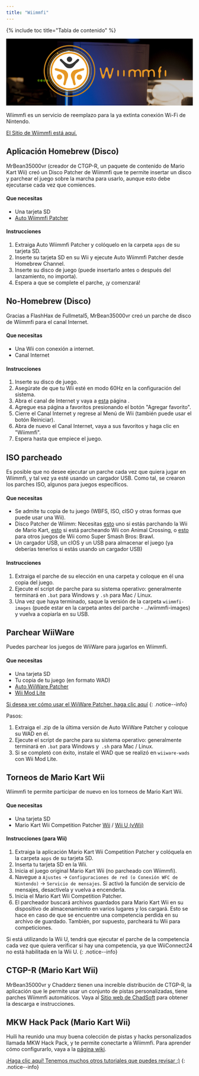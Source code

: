```yaml
---
title: "Wiimmfi"
---
```


{% include toc title="Tabla de contenido" %}

![Logotipo de Wiimmfi](/images/WiiWiimmfiLogo.jpg)

Wiimmfi es un servicio de reemplazo para la ya extinta conexión Wi-Fi de Nintendo.

[El Sitio de Wiimmfi está aquí.](https://wiimmfi.de/)

## Aplicación Homebrew (Disco)
MrBean35000vr (creador de CTGP-R, un paquete de contenido de Mario Kart Wii) creó un Disco Patcher de Wiimmfi que te permite insertar un disco y parchear el juego sobre la marcha para usarlo, aunque esto debe ejecutarse cada vez que comiences.

#### Que necesitas
* Una tarjeta SD
* [Auto Wiimmfi Patcher](/asset/files/autowiimmfipatcher-0.6.zip)

#### Instrucciones

1. Extraiga Auto Wiimmfi Patcher y colóquelo en la carpeta `apps` de su tarjeta SD.
1. Inserte su tarjeta SD en su Wii y ejecute Auto Wiimmfi Patcher desde Homebrew Channel.
1. Inserte su disco de juego (puede insertarlo antes o después del lanzamiento, no importa).
1. Espera a que se complete el parche, ¡y comenzará!

## No-Homebrew (Disco)
Gracias a FlashHax de Fullmetal5, MrBean35000vr creó un parche de disco de Wiimmfi para el canal Internet.

#### Que necesitas
* Una Wii con conexión a internet.
* Canal Internet

#### Instrucciones

1. Inserte su disco de juego.
1. Asegúrate de que tu Wii esté en modo 60Hz en la configuración del sistema.
1. Abra el canal de Internet y vaya a [esta](http://chadsoft.co.uk/wiimmfi/) página .
1. Agregue esa página a favoritos presionando el botón "Agregar favorito".
1. Cierre el Canal Internet y regrese al Menú de Wii (también puede usar el botón Reiniciar).
1. Abra de nuevo el Canal Internet, vaya a sus favoritos y haga clic en "Wiimmfi".
1. Espera hasta que empiece el juego.

## ISO parcheado
Es posible que no desee ejecutar un parche cada vez que quiera jugar en Wiimmfi, y tal vez ya esté usando un cargador USB. Como tal, se crearon los parches ISO, algunos para juegos específicos.

#### Que necesitas
* Se admite tu copia de tu juego (WBFS, ISO, cISO y otras formas que puede usar una Wii).
* Disco Patcher de Wiimm: Necesitas [esto](http://download.wiimm.de/wiimmfi/patcher/mkw-wiimmfi-patcher-v6.zip) uno si estás parchando la Wii de Mario Kart, [esto](https://github.com/RiiConnect24/ACW-Patcher/releases) si está parcheando Wii con Animal Crossing, o [esto](http://download.wiimm.de/wiimmfi/patcher/wiimmfi-patcher-v4.7z ) para otros juegos de Wii como Super Smash Bros: Brawl.
* Un cargador USB, un cIOS y un USB para almacenar el juego (ya deberías tenerlos si estás usando un cargador USB)

#### Instrucciones
1. Extraiga el parche de su elección en una carpeta y coloque en él una copia del juego.
1. Ejecute el script de parche para su sistema operativo: generalmente terminará en `.bat` para Windows y `.sh` para Mac / Linux.
1. Una vez que haya terminado, saque la versión de la carpeta `wiimmfi-images` (puede estar en la carpeta antes del parche - ../wiimmfi-images) y vuelva a copiarla en su USB.

## Parchear WiiWare
Puedes parchear los juegos de WiiWare para jugarlos en Wiimmfi.

#### Que necesitas

- Una tarjeta SD
- Tu copia de tu juego (en formato WAD)
- [Auto WiiWare Patcher](https://github.com/RiiConnect24/auto-wiiware-patcher/releases)
- [Wii Mod Lite](https://github.com/RiiConnect24/Wii-Mod-Lite/releases)

[Si desea ver cómo usar el WiiWare Patcher, haga clic aquí](wiiwarepatcher)
{: .notice--info}

Pasos:
1. Extraiga el .zip de la última versión de Auto WiiWare Patcher y coloque su WAD en él.
1. Ejecute el script de parche para su sistema operativo: generalmente terminará en `.bat` para Windows y` .sh` para Mac / Linux.
1. Si se completó con éxito, instale el WAD que se realizó en `wiiware-wads` con Wii Mod Lite.

## Torneos de Mario Kart Wii
Wiimmfi te permite participar de nuevo en los torneos de Mario Kart Wii.

#### Que necesitas

* Una tarjeta SD
* Mario Kart Wii Competition Patcher [Wii](https://competitions.wiimmfi.de/competition-tool-wii.zip) / [Wii U (vWii)](https://competitions.wiimmfi.de/competition-tool-wiiu.zip)

#### Instrucciones (para Wii)

1. Extraiga la aplicación Mario Kart Wii Competition Patcher y colóquela en la carpeta `apps` de su tarjeta SD.
1. Inserta tu tarjeta SD en la Wii.
1. Inicia el juego original Mario Kart Wii (no parcheado con Wiimmfi).
1. Navegue a `Ajustes` -> `Configuraciones de red (o Conexión WFC de Nintendo)` -> `Servicio de mensajes`. Si activó la función de servicio de mensajes, desactívela y vuelva a encenderla.
1. Inicia el Mario Kart Wii Competition Patcher.
1. El parcheador buscará archivos guardados para Mario Kart Wii en su dispositivo de almacenamiento en varios lugares y los cargará. Esto se hace en caso de que se encuentre una competencia perdida en su archivo de guardado. También, por supuesto, parcheará tu Wii para competiciones.

Si está utilizando la Wii U, tendrá que ejecutar el parche de la competencia cada vez que quiera verificar si hay una competencia, ya que WiiConnect24 no está habilitada en la Wii U.
{: .notice--info}

## CTGP-R (Mario Kart Wii)
MrBean35000vr y Chadderz tienen una increíble distribución de CTGP-R, la aplicación que le permite usar un conjunto de pistas personalizadas, tiene parches Wiimmfi automáticos. Vaya al [Sitio web de ChadSoft](http://chadsoft.co.uk) para obtener la descarga e instrucciones.

## MKW Hack Pack (Mario Kart Wii)
Huili ha reunido una muy buena colección de pistas y hacks personalizados llamada MKW Hack Pack, y te permite conectarte a Wiimmfi. Para aprender cómo configurarlo, vaya a la [página wiki](http://wiki.tockdom.com/wiki/MKW_Hack_Pack).

[¡Haga clic aquí! Tenemos muchos otros tutoriales que puedes revisar :)](site-navigation)
{: .notice--info}
